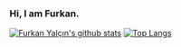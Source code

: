 ### Hi, I am Furkan. 

<!--
**utkudogrusoz/utkudogrusoz** is a ✨ _special_ ✨ repository because its `README.md` (this file) appears on your GitHub profile.

Here are some ideas to get you started:

- 🔭 I’m currently working on ...
- 🌱 I’m currently learning ...
- 👯 I’m looking to collaborate on ...
- 🤔 I’m looking for help with ...
- 💬 Ask me about ...
- 📫 How to reach me: ...
- 😄 Pronouns: ...
- ⚡ Fun fact: ...
-->

[![Furkan Yalçın's github stats](https://github-readme-stats.vercel.app/api?username=furkanyalcinz&count_private=true&show_icons=true&theme=dark&hide_rank=false)](https://github.com/furkanyalcinz/github-readme-stats) [![Top Langs](https://github-readme-stats.vercel.app/api/top-langs/?username=furkanyalcinz&theme=dark)](https://github.com/furkanyalcinz/github-readme-stats)

